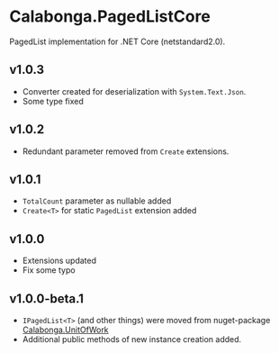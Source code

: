 # Calabonga.PagedListCore

PagedList implementation for .NET Core (netstandard2.0).

## v1.0.3

* Converter created for deserialization with `System.Text.Json`.
* Some type fixed

## v1.0.2

* Redundant parameter removed from `Create` extensions.

## v1.0.1

* `TotalCount` parameter as nullable added
* `Create<T>` for static `PagedList` extension added

## v1.0.0

* Extensions updated
* Fix some typo

## v1.0.0-beta.1

* `IPagedList<T>` (and other things) were moved from nuget-package [Calabonga.UnitOfWork](https://github.com/Calabonga/UnitOfWork)
* Additional public methods of new instance creation added.